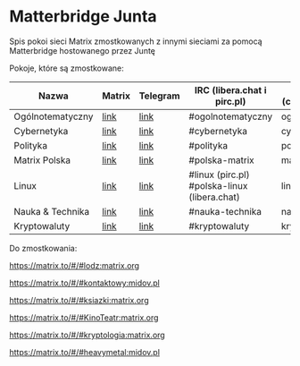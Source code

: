 # Matterbridge Junta
Spis pokoi sieci Matrix zmostkowanych z innymi sieciami za pomocą Matterbridge hostowanego przez Juntę

Pokoje, które są zmostkowane:

| Nazwa | Matrix | Telegram | IRC (libera.chat i pirc.pl) | XMPP (chat.disroot.org) | Discord |
| --- | --- | --- | --- | --- | --- |
| Ogólnotematyczny | [link](https://matrix.to/#/#ogolnotematyczny:matrix.org) | [link](https://t.me/ogolnotematyczny) | #ogolnotematyczny | ogolnotematyczny | [link](https://discord.gg/NxBDHny) |
| Cybernetyka | [link](https://matrix.to/#/#cybernetyka:matrix.org) | [link](https://t.me/cybernetyka) | #cybernetyka | cybernetyka | [link](https://discord.gg/mRbCHKw4kz) |
| Polityka | [link](https://matrix.to/#/#polityka:matrix.org) | [link](https://t.me/polityka_junta) | #polityka | polityka | [link](https://discord.gg/NxBDHny) |
| Matrix Polska | [link](https://matrix.to/#/#matrix-polska:matrix.org) | [link](https://t.me/matrix_polska) | #polska-matrix | matrix-polska | [link](https://discord.gg/NxBDHny) |
| Linux | [link](https://matrix.to/#/#linux-pl:matrix.org) | [link](https://t.me/linux_pl) | #linux (pirc.pl) #polska-linux (libera.chat) | linux-pl | [link](https://discord.gg/NxBDHny) |
| Nauka & Technika | [link](https://matrix.to/#/#nauka-technika:matrix.org) | [link](https://t.me/nauka_technika_junta) | #nauka-technika | nauka-technika | [link](https://discord.gg/NxBDHny) |
| Kryptowaluty | [link](https://matrix.to/#/#kryptowaluty:matrix.org) | [link](https://t.me/kryptowaluty_junta) | #kryptowaluty | kryptowaluty | [link](https://discord.gg/NxBDHny) |

Do zmostkowania:

https://matrix.to/#/#lodz:matrix.org

https://matrix.to/#/#kontaktowy:midov.pl

https://matrix.to/#/#ksiazki:matrix.org

https://matrix.to/#/#KinoTeatr:matrix.org

https://matrix.to/#/#kryptologia:matrix.org

https://matrix.to/#/#heavymetal:midov.pl
